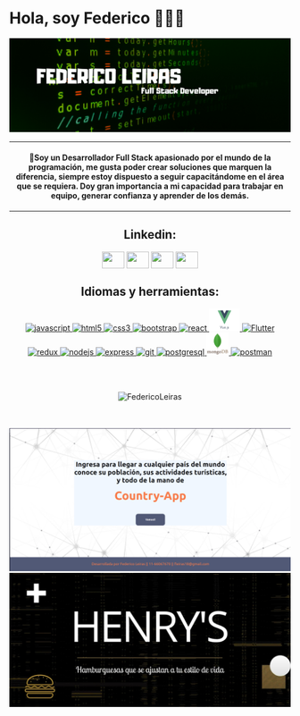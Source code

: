 # Hola, soy Federico 👨🏻‍💻

<img src="./img/banerr2.png"/>

<hr>
<h4 align="center">🧑Soy un <b>Desarrollador Full Stack apasionado por el mundo de la programación</b>, me gusta poder crear soluciones que marquen la diferencia, siempre estoy dispuesto a seguir capacitándome en el área que se requiera. Doy gran importancia a mi capacidad para trabajar en equipo, generar confianza y aprender de los demás.</h4>
<hr>
<div align="center">
<h2> Linkedin:</h2>

</div>
<div></div>
<p align="center">
<a href="https://www.linkedin.com/in/fede-leiras" target="_blank"><img align="center" src="https://cdn.jsdelivr.net/npm/simple-icons@3.0.1/icons/linkedin.svg"  height="30" width="40" /></a>
<a href="https://www.instagram.com/fedeleiras/" target="_blank"><img align="center" src="https://cdn.jsdelivr.net/npm/simple-icons@3.0.1/icons/instagram.svg"  height="30" width="40" /></a>
<a href="mailto:fleiras18@gmail.com" target="_blank"><img align="center" src="https://cdn.jsdelivr.net/npm/simple-icons@3.0.1/icons/gmail.svg"  height="30" width="40" /></a>
<a href="https://api.whatsapp.com/send?phone=1166067670" target="_blank"><img align="center" src="https://cdn.jsdelivr.net/npm/simple-icons@3.0.1/icons/whatsapp.svg"  height="30" width="40" /></a>
</p>
<p align="center">
<h2 align="center">Idiomas y herramientas:</h2>
<p align="center">  <a href="https://developer.mozilla.org/en-US/docs/Web/JavaScript" target="_blank"> <img src="https://upload.wikimedia.org/wikipedia/commons/thumb/9/99/Unofficial_JavaScript_logo_2.svg/1024px-Unofficial_JavaScript_logo_2.svg.png" alt="javascript" width="40" height="40"/> </a>
<a href="https://www.w3.org/html/" target="_blank"> <img src="https://upload.wikimedia.org/wikipedia/commons/thumb/3/38/HTML5_Badge.svg/600px-HTML5_Badge.svg.png" alt="html5" width="40" height="40"/> </a>
<a href="https://www.w3schools.com/css/" target="_blank"> <img src="https://cdn4.iconfinder.com/data/icons/social-media-logos-6/512/121-css3-512.png" alt="css3" width="40" height="40"/> </a>
<a href="https://getbootstrap.com" target="_blank"> <img src="https://upload.wikimedia.org/wikipedia/commons/thumb/b/b2/Bootstrap_logo.svg/1024px-Bootstrap_logo.svg.png" alt="bootstrap" width="40" height="40"/> </a>
<a href="https://reactjs.org/" target="_blank"> <img src="https://seeklogo.com/images/R/react-logo-7B3CE81517-seeklogo.com.png" alt="react" width="40" height="40"/> </a>
<a href="https://vuejs.org/" target="_blank"> <img src="./img/vuejs.png" alt="Vue.js" width="55" height="40"/> </a>
<a href="https://flutter.dev/brand" target="_blank"> <img src="https://mdevelopers.com/storage/0_flutterheader_0c3ac92d.png" alt="Flutter" width="40" height="40"/> </a>
<a href="https://redux.js.org" target="_blank"> <img src="https://seeklogo.com/images/R/redux-logo-9CA6836C12-seeklogo.com.png" alt="redux" width="40" height="40"/>
<a href="https://nodejs.org" target="_blank"> <img src="https://cdn.pixabay.com/photo/2015/04/23/17/41/node-js-736399_960_720.png" alt="nodejs" height="40"/> </a>
<a href="https://expressjs.com" target="_blank"> <img src="https://i.cloudup.com/zfY6lL7eFa-3000x3000.png" alt="express" height="40"/> </a>
<a href="https://git-scm.com/" target="_blank"> <img src="https://www.vectorlogo.zone/logos/git-scm/git-scm-icon.svg" alt="git" width="40" height="40"/> </a>
<a href="https://www.postgresql.org" target="_blank"> <img src="https://upload.wikimedia.org/wikipedia/commons/thumb/2/29/Postgresql_elephant.svg/1200px-Postgresql_elephant.svg.png" alt="postgresql" width="40" height="40"/> </a>
<a href="https://www.mongodb.com/es" target="_blank"> <img src="./img/mongodb.png" alt="MongoDb" width="40" height="40"/> </a>
<a href="https://postman.com" target="_blank"> <img src="https://www.vectorlogo.zone/logos/getpostman/getpostman-icon.svg" alt="postman" width="40" height="40"/> </a>
</p>
</br>
</br>
<div>
<p align="center"><img align="center" src="https://media.geeksforgeeks.org/wp-content/cdn-uploads/20200402205611/What-is-PERN-Stack.png" alt="FedericoLeiras" /></p>
</br></div></br>

<img src="./img/landing-countries-app.png"/>
<img src="./img/Proyecto Final.png"/>
